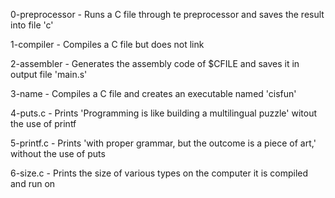 0-preprocessor - Runs a C file through te preprocessor and saves the result into file 'c'


1-compiler - Compiles a C file but does not link


2-assembler - Generates the assembly code of $CFILE and saves it in output file 'main.s'


3-name - Compiles a C file and creates an executable named 'cisfun'


4-puts.c - Prints 'Programming is like building a multilingual puzzle' witout the use of printf


5-printf.c - Prints 'with proper grammar, but the outcome is a piece of art,' without the use of puts


6-size.c - Prints the size of various types on the computer it is compiled and run on
